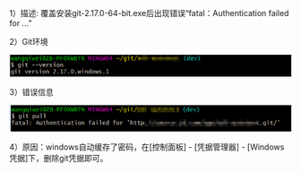 1）描述: 覆盖安装git-2.17.0-64-bit.exe后出现错误“fatal：Authentication failed for ...”

2）Git环境

![git版本](../../src/main/resources/picture/1240-20210115033158986.png)

3）错误信息

![Authentication failed](../../src/main/resources/picture/1240-20210115033158996.png)

4）原因：windows自动缓存了密码，在[控制面板] - [凭据管理器] - [Windows凭据]下，删除git凭据即可。